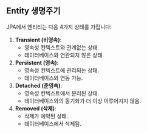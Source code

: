 ## Entity 생명주기

JPA에서 엔티티는 다음 4가지 상태를 가집니다:

1. **Transient (비영속)**:
    - 영속성 컨텍스트와 관계없는 상태.
    - 데이터베이스와 연관되지 않은 상태.
2. **Persistent (영속)**:    
    - 영속성 컨텍스트에 관리되는 상태.
    - 데이터베이스와 연동 가능.
3. **Detached (준영속)**:
    - 영속성 컨텍스트에서 분리된 상태.
    - 데이터베이스와의 동기화가 더 이상 이루어지지 않음.
4. **Removed (삭제)**:
    - 삭제가 예약된 상태.
    - 데이터베이스에서 삭제됨.